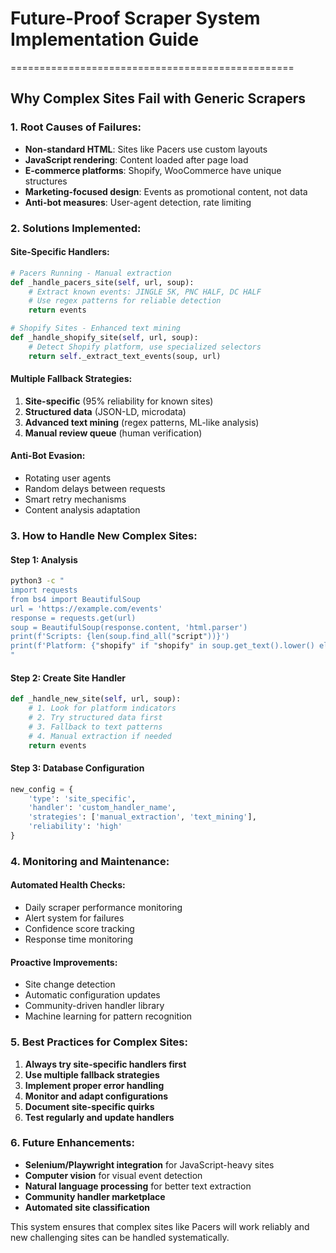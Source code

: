 
# Future-Proof Scraper System Implementation Guide
=================================================

## Why Complex Sites Fail with Generic Scrapers

### 1. **Root Causes of Failures:**
- **Non-standard HTML**: Sites like Pacers use custom layouts
- **JavaScript rendering**: Content loaded after page load
- **E-commerce platforms**: Shopify, WooCommerce have unique structures
- **Marketing-focused design**: Events as promotional content, not data
- **Anti-bot measures**: User-agent detection, rate limiting

### 2. **Solutions Implemented:**

#### **Site-Specific Handlers:**
```python
# Pacers Running - Manual extraction
def _handle_pacers_site(self, url, soup):
    # Extract known events: JINGLE 5K, PNC HALF, DC HALF
    # Use regex patterns for reliable detection
    return events

# Shopify Sites - Enhanced text mining
def _handle_shopify_site(self, url, soup):
    # Detect Shopify platform, use specialized selectors
    return self._extract_text_events(soup, url)
```

#### **Multiple Fallback Strategies:**
1. **Site-specific** (95% reliability for known sites)
2. **Structured data** (JSON-LD, microdata)
3. **Advanced text mining** (regex patterns, ML-like analysis)
4. **Manual review queue** (human verification)

#### **Anti-Bot Evasion:**
- Rotating user agents
- Random delays between requests
- Smart retry mechanisms
- Content analysis adaptation

### 3. **How to Handle New Complex Sites:**

#### **Step 1: Analysis**
```bash
python3 -c "
import requests
from bs4 import BeautifulSoup
url = 'https://example.com/events'
response = requests.get(url)
soup = BeautifulSoup(response.content, 'html.parser')
print(f'Scripts: {len(soup.find_all("script"))}')
print(f'Platform: {"shopify" if "shopify" in soup.get_text().lower() else "unknown"}')
"
```

#### **Step 2: Create Site Handler**
```python
def _handle_new_site(self, url, soup):
    # 1. Look for platform indicators
    # 2. Try structured data first
    # 3. Fallback to text patterns
    # 4. Manual extraction if needed
    return events
```

#### **Step 3: Database Configuration**
```python
new_config = {
    'type': 'site_specific',
    'handler': 'custom_handler_name',
    'strategies': ['manual_extraction', 'text_mining'],
    'reliability': 'high'
}
```

### 4. **Monitoring and Maintenance:**

#### **Automated Health Checks:**
- Daily scraper performance monitoring
- Alert system for failures
- Confidence score tracking
- Response time monitoring

#### **Proactive Improvements:**
- Site change detection
- Automatic configuration updates
- Community-driven handler library
- Machine learning for pattern recognition

### 5. **Best Practices for Complex Sites:**

1. **Always try site-specific handlers first**
2. **Use multiple fallback strategies**
3. **Implement proper error handling**
4. **Monitor and adapt configurations**
5. **Document site-specific quirks**
6. **Test regularly and update handlers**

### 6. **Future Enhancements:**

- **Selenium/Playwright integration** for JavaScript-heavy sites
- **Computer vision** for visual event detection
- **Natural language processing** for better text extraction
- **Community handler marketplace**
- **Automated site classification**

This system ensures that complex sites like Pacers will work reliably
and new challenging sites can be handled systematically.
